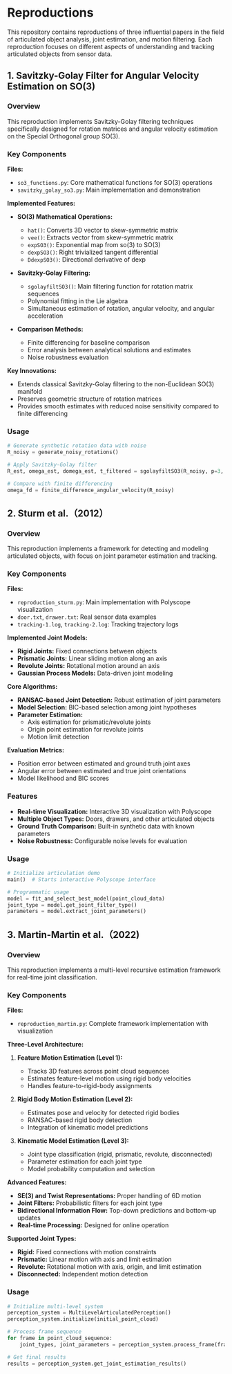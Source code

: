 # Reproductions

This repository contains reproductions of three influential papers in the field of articulated object analysis, joint estimation, and motion filtering. Each reproduction focuses on different aspects of understanding and tracking articulated objects from sensor data.

## 1. Savitzky-Golay Filter for Angular Velocity Estimation on SO(3)

### Overview
This reproduction implements Savitzky-Golay filtering techniques specifically designed for rotation matrices and angular velocity estimation on the Special Orthogonal group SO(3).

### Key Components

**Files:**
- `so3_functions.py`: Core mathematical functions for SO(3) operations
- `savitzky_golay_so3.py`: Main implementation and demonstration

**Implemented Features:**
- **SO(3) Mathematical Operations:**
  - `hat()`: Converts 3D vector to skew-symmetric matrix
  - `vee()`: Extracts vector from skew-symmetric matrix  
  - `expSO3()`: Exponential map from so(3) to SO(3)
  - `dexpSO3()`: Right trivialized tangent differential
  - `DdexpSO3()`: Directional derivative of dexp

- **Savitzky-Golay Filtering:**
  - `sgolayfiltSO3()`: Main filtering function for rotation matrix sequences
  - Polynomial fitting in the Lie algebra
  - Simultaneous estimation of rotation, angular velocity, and angular acceleration

- **Comparison Methods:**
  - Finite differencing for baseline comparison
  - Error analysis between analytical solutions and estimates
  - Noise robustness evaluation

**Key Innovations:**
- Extends classical Savitzky-Golay filtering to the non-Euclidean SO(3) manifold
- Preserves geometric structure of rotation matrices
- Provides smooth estimates with reduced noise sensitivity compared to finite differencing

### Usage
```python
# Generate synthetic rotation data with noise
R_noisy = generate_noisy_rotations()

# Apply Savitzky-Golay filter
R_est, omega_est, domega_est, t_filtered = sgolayfiltSO3(R_noisy, p=3, n=20, freq=1000)

# Compare with finite differencing
omega_fd = finite_difference_angular_velocity(R_noisy)
```

## 2. Sturm et al.（2012）
### Overview
This reproduction implements a framework for detecting and modeling articulated objects, with focus on joint parameter estimation and tracking.

### Key Components

**Files:**
- `reproduction_sturm.py`: Main implementation with Polyscope visualization
- `door.txt`, `drawer.txt`: Real sensor data examples
- `tracking-1.log`, `tracking-2.log`: Tracking trajectory logs

**Implemented Joint Models:**
- **Rigid Joints:** Fixed connections between objects
- **Prismatic Joints:** Linear sliding motion along an axis
- **Revolute Joints:** Rotational motion around an axis  
- **Gaussian Process Models:** Data-driven joint modeling

**Core Algorithms:**
- **RANSAC-based Joint Detection:** Robust estimation of joint parameters
- **Model Selection:** BIC-based selection among joint hypotheses
- **Parameter Estimation:** 
  - Axis estimation for prismatic/revolute joints
  - Origin point estimation for revolute joints
  - Motion limit detection

**Evaluation Metrics:**
- Position error between estimated and ground truth joint axes
- Angular error between estimated and true joint orientations
- Model likelihood and BIC scores

### Features
- **Real-time Visualization:** Interactive 3D visualization with Polyscope
- **Multiple Object Types:** Doors, drawers, and other articulated objects
- **Ground Truth Comparison:** Built-in synthetic data with known parameters
- **Noise Robustness:** Configurable noise levels for evaluation

### Usage
```python
# Initialize articulation demo
main()  # Starts interactive Polyscope interface

# Programmatic usage
model = fit_and_select_best_model(point_cloud_data)
joint_type = model.get_joint_filter_type()
parameters = model.extract_joint_parameters()
```

## 3. Martin-Martin et al.（2022)

### Overview
This reproduction implements a multi-level recursive estimation framework for real-time joint classification.


### Key Components

**Files:**
- `reproduction_martin.py`: Complete framework implementation with visualization

**Three-Level Architecture:**

1. **Feature Motion Estimation (Level 1):**
   - Tracks 3D features across point cloud sequences
   - Estimates feature-level motion using rigid body velocities
   - Handles feature-to-rigid-body assignments

2. **Rigid Body Motion Estimation (Level 2):**
   - Estimates pose and velocity for detected rigid bodies
   - RANSAC-based rigid body detection
   - Integration of kinematic model predictions

3. **Kinematic Model Estimation (Level 3):**
   - Joint type classification (rigid, prismatic, revolute, disconnected)
   - Parameter estimation for each joint type
   - Model probability computation and selection

**Advanced Features:**
- **SE(3) and Twist Representations:** Proper handling of 6D motion
- **Joint Filters:** Probabilistic filters for each joint type
- **Bidirectional Information Flow:** Top-down predictions and bottom-up updates
- **Real-time Processing:** Designed for online operation

**Supported Joint Types:**
- **Rigid:** Fixed connections with motion constraints
- **Prismatic:** Linear motion with axis and limit estimation
- **Revolute:** Rotational motion with axis, origin, and limit estimation  
- **Disconnected:** Independent motion detection

### Usage
```python
# Initialize multi-level system
perception_system = MultiLevelArticulatedPerception()
perception_system.initialize(initial_point_cloud)

# Process frame sequence
for frame in point_cloud_sequence:
    joint_types, joint_parameters = perception_system.process_frame(frame)

# Get final results
results = perception_system.get_joint_estimation_results()
```
```